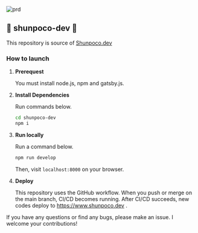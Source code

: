 ![prd](https://github.com/Shunpoco/shunpoco-dev/workflows/prd/badge.svg)
## 🚀 shunpoco-dev 🚀
This repository is source of [Shunpoco.dev](https://www.shunpoco.dev)

### How to launch
1. **Prerequest**

    You must install node.js, npm and gatsby.js.

2. **Install Dependencies**

    Run commands below.
    ```sh
    cd shunpoco-dev
    npm i
    ```

3. **Run locally**

    Run a command below.
    ```sh
    npm run develop
    ```
    Then, visit `localhost:8000` on your browser.

4. **Deploy**

    This repository uses the GitHub workflow.
    When you push or merge on the main branch, CI/CD becomes running.
    After CI/CD succeeds, new codes deploy to https://www.shunpoco.dev .

If you have any questions or find any bugs, please make an issue.
I welcome your contributions!
